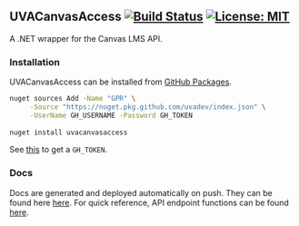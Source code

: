 ## UVACanvasAccess [![Build Status](https://travis-ci.org/uvadev/UVACanvasAccess.svg?branch=master)](https://travis-ci.org/uvadev/UVACanvasAccess) [![License: MIT](https://img.shields.io/badge/License-MIT-yellow.svg)](https://opensource.org/licenses/MIT)
A .NET wrapper for the Canvas LMS API.

### Installation
UVACanvasAccess can be installed from [GitHub Packages](https://github.com/uvadev/UVACanvasAccess/packages).
```bash
nuget sources Add -Name "GPR" \
     -Source "https://nuget.pkg.github.com/uvadev/index.json" \
     -UserName GH_USERNAME -Password GH_TOKEN
     
nuget install uvacanvasaccess
```
See [this](https://help.github.com/en/github/authenticating-to-github/creating-a-personal-access-token-for-the-command-line) to get a `GH_TOKEN`.

### Docs
Docs are generated and deployed automatically on push. They can be found here [here](https://uvadev.github.io/UVACanvasAccess/annotated.html). For quick reference, API endpoint functions can be found [here](https://uvadev.github.io/UVACanvasAccess/classUVACanvasAccess_1_1ApiParts_1_1Api.html).

